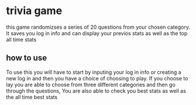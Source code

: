 # trivia game
this game randomizses a series of 20 questions from your chosen category. It saves you log in info and can display your previos stats as well as the top all time stats

## how to use
To use this you will have to start by inputing your log in info or creating a new log in and then you have a choice of choosing to play. If you choose to lay you are able to choose from three different categories and then go through the questions, You are also able to check you best stats as well as the all time best stats